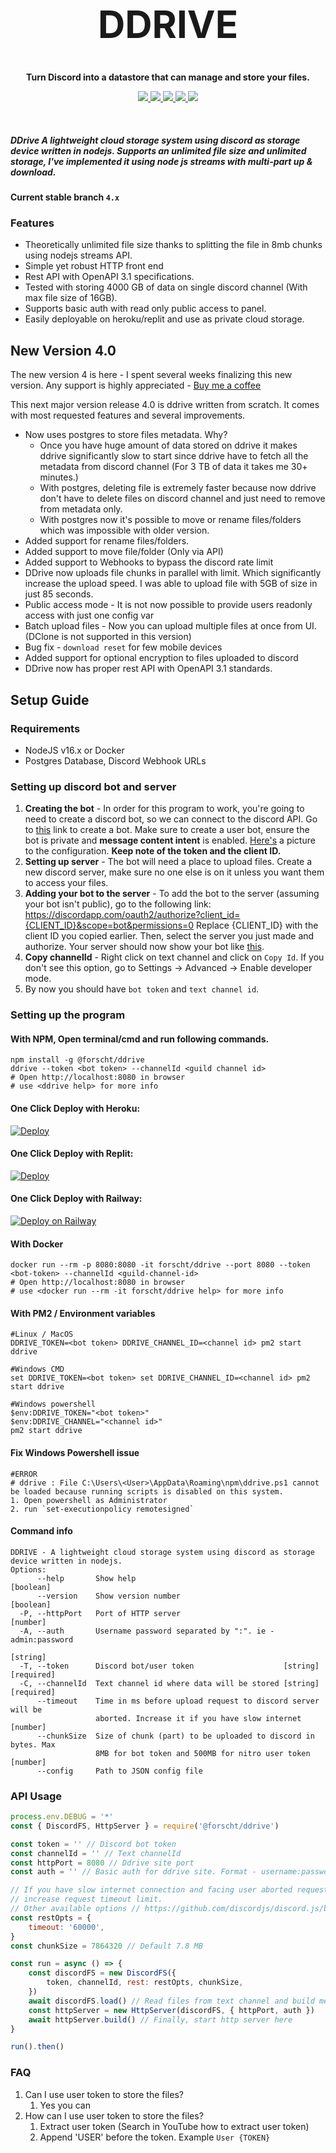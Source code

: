 <h1 align="center" style="font-size: 60px"> DDRIVE </h1>

<p align="center"><strong> Turn Discord into a datastore that can manage and store your files. </strong></p>
<p align="center">
    <a href="https://github.com/forscht/ddrive/actions/workflows/lint.yml">
        <img src="https://github.com/forscht/ddrive/actions/workflows/lint.yml/badge.svg">
    </a>
    <a href="https://hub.docker.com/r/forscht/ddrive">
        <img src="https://img.shields.io/docker/v/forscht/ddrive?logo=docker">
    </a>
    <a href="https://hub.docker.com/r/forscht/ddrive">
        <img src="https://img.shields.io/docker/pulls/forscht/ddrive.svg?logo=docker">
    </a>
    <a href="https://github.com/forscht/ddrive/actions/workflows/codeql-analysis.yml">
        <img src="https://github.com/forscht/ddrive/actions/workflows/codeql-analysis.yml/badge.svg">
    </a>
    <a href="https://github.com/forscht/ddrive/blob/v2/LICENSE">
        <img src="https://img.shields.io/badge/License-MIT-yellow.svg">
    </a>

</p>
<br>

##### **DDrive** A lightweight cloud storage system using discord as storage device written in nodejs. Supports an unlimited file size and unlimited storage, I've implemented it using node js streams with multi-part up & download.

#### Current stable branch `4.x`

### Features
- Theoretically unlimited file size thanks to splitting the file in 8mb chunks using nodejs streams API.
- Simple yet robust HTTP front end
- Rest API with OpenAPI 3.1 specifications.
- Tested with storing 4000 GB of data on single discord channel (With max file size of 16GB).
- Supports basic auth with read only public access to panel.
- Easily deployable on heroku/replit and use as private cloud storage.

## New Version 4.0
The new version 4 is here - I spent several weeks finalizing this new version.  Any support is highly appreciated - [Buy me a coffee](https://www.buymeacoffee.com/forscht)

This next major version release 4.0 is ddrive written from scratch. It comes with most requested features and several improvements.

- Now uses postgres to store files metadata. Why?
  - Once you have huge amount of data stored on ddrive it makes ddrive significantly slow to start since ddrive have to fetch all the metadata from discord channel (For 3 TB of data it takes me 30+ minutes.)
  - With postgres, deleting file is extremely faster because now ddrive don't have to delete files on discord channel and just need to remove from metadata only.
  - With postgres now it's possible to move or rename files/folders which was impossible with older version.
- Added support for rename files/folders.
- Added support to move file/folder (Only via API)
- Added support to Webhooks to bypass the discord rate limit
- DDrive now uploads file chunks in parallel with limit. Which significantly increase the upload speed. I was able to upload file with 5GB of size in just 85 seconds.
- Public access mode - It is not now possible to provide users readonly access with just one config var
- Batch upload files - Now you can upload multiple files at once from UI. (DClone is not supported in this version)
- Bug fix - `download reset` for few mobile devices
- Added support for optional encryption to files uploaded to discord
- DDrive now has proper rest API with OpenAPI 3.1 standards.

## Setup Guide

### Requirements
- NodeJS v16.x or Docker
- Postgres Database, Discord Webhook URLs

### Setting up discord bot and server
1. **Creating the bot** - In order for this program to work, you're going to need to create a discord bot, so we can connect to the discord API. Go to [this](https://discordapp.com/developers/applications/me) link to create a bot. Make sure to create a user bot, ensure the bot is private and **message content intent** is enabled. [Here's](https://i.imgur.com/5AQZGq9.png) a picture to the configuration. **Keep note of the token and the client ID.**
2. **Setting up server** - The bot will need a place to upload files. Create a new discord server, make sure no one else is on it unless you want them to access your files.
3. **Adding your bot to the server** - To add the bot to the server (assuming your bot isn't public), go to the following link: https://discordapp.com/oauth2/authorize?client_id={CLIENT_ID}&scope=bot&permissions=0 Replace {CLIENT_ID} with the client ID you copied earlier. Then, select the server you just made and authorize. Your server should now show your bot like [this](http://i.imgur.com/NnqQAv7.png).
4. **Copy channelId** - Right click on text channel and click on `Copy Id`. If you don't see this option, go to Settings -> Advanced -> Enable developer mode.
5. By now you should have `bot token` and `text channel id`.

### Setting up the program
#### With NPM, Open terminal/cmd and run following commands.
```shell
npm install -g @forscht/ddrive
ddrive --token <bot token> --channelId <guild channel id>
# Open http://localhost:8080 in browser
# use <ddrive help> for more info
```

#### One Click Deploy with Heroku:
[![Deploy](https://www.herokucdn.com/deploy/button.svg)](https://heroku.com/deploy?template=https://github.com/forscht/ddrive/tree/3.x)

#### One Click Deploy with Replit:
[![Deploy](https://replit.com/badge/github/forscht/ddrive)](https://replit.com/github/forscht/ddrive)

#### One Click Deploy with Railway:
[![Deploy on Railway](https://railway.app/button.svg)](https://railway.app/new/template/ALJmfS?referralCode=27ekYT)

#### With Docker
```shell
docker run --rm -p 8080:8080 -it forscht/ddrive --port 8080 --token <bot-token> --channelId <guild-channel-id>
# Open http://localhost:8080 in browser
# use <docker run --rm -it forscht/ddrive help> for more info
```

#### With PM2 / Environment variables
```
#Linux / MacOS
DDRIVE_TOKEN=<bot token> DDRIVE_CHANNEL_ID=<channel id> pm2 start ddrive

#Windows CMD
set DDRIVE_TOKEN=<bot token> set DDRIVE_CHANNEL_ID=<channel id> pm2 start ddrive

#Windows powershell
$env:DDRIVE_TOKEN="<bot token>"
$env:DDRIVE_CHANNEL="<channel id>"
pm2 start ddrive
```

#### Fix Windows Powershell issue
```shell
#ERROR 
# ddrive : File C:\Users\<User>\AppData\Roaming\npm\ddrive.ps1 cannot be loaded because running scripts is disabled on this system.
1. Open powershell as Administrator
2. run `set-executionpolicy remotesigned`
```

#### Command info
```shell
DDRIVE - A lightweight cloud storage system using discord as storage device written in nodejs.
Options:
      --help       Show help                                           [boolean]
      --version    Show version number                                 [boolean]
  -P, --httpPort   Port of HTTP server                                  [number]
  -A, --auth       Username password separated by ":". ie - admin:password
                                                                        [string]
  -T, --token      Discord bot/user token                    [string] [required]
  -C, --channelId  Text channel id where data will be stored [string] [required]
      --timeout    Time in ms before upload request to discord server will be
                   aborted. Increase it if you have slow internet       [number]
      --chunkSize  Size of chunk (part) to be uploaded to discord in bytes. Max
                   8MB for bot token and 500MB for nitro user token     [number]
      --config     Path to JSON config file
```

### API Usage
```javascript
process.env.DEBUG = '*'
const { DiscordFS, HttpServer } = require('@forscht/ddrive')

const token = '' // Discord bot token
const channelId = '' // Text channelId
const httpPort = 8080 // Ddrive site port
const auth = '' // Basic auth for ddrive site. Format - username:password

// If you have slow internet connection and facing user aborted request error
// increase request timeout limit.
// Other available options // https://github.com/discordjs/discord.js/blob/c25e8ad78b1a020a24ec50e30dd7315234ce9309/packages/rest/src/lib/REST.ts#L21
const restOpts = {
    timeout: '60000',
}
const chunkSize = 7864320 // Default 7.8 MB

const run = async () => {
    const discordFS = new DiscordFS({
        token, channelId, rest: restOpts, chunkSize,
    })
    await discordFS.load() // Read files from text channel and build metadata. Might take time depending on storage size
    const httpServer = new HttpServer(discordFS, { httpPort, auth })
    await httpServer.build() // Finally, start http server here
}

run().then()

```

### FAQ
1. Can I use user token to store the files?
   1. Yes you can
2. How can I use user token to store the files?
   1. Extract user token (Search in YouTube how to extract user token)
   2. Append 'USER' before the token. Example `User {TOKEN}`
